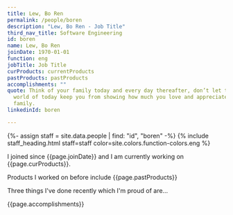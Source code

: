 ```yaml
---
title: Lew, Bo Ren
permalink: /people/boren
description: "Lew, Bo Ren - Job Title"
third_nav_title: Software Engineering
id: boren
name: Lew, Bo Ren
joinDate: 1970-01-01
function: eng
jobTitle: Job Title
curProducts: currentProducts
pastProducts: pastProducts
accomplishments: ""
quote: Think of your family today and every day thereafter, don’t let the busy
  world of today keep you from showing how much you love and appreciate your
  family.
linkedinId: boren

---
```


{%- assign staff = site.data.people | find: "id", "boren" -%}
{% include staff_heading.html staff=staff color=site.colors.function-colors.eng %}

<p>I joined since {{page.joinDate}} and I am currently working on {{page.curProducts}}.</p>

<p>Products I worked on before include {{page.pastProducts}}</p>

<p>Three things I've done recently which I'm proud of are...</p>
{{page.accomplishments}}
